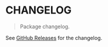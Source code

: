 # CHANGELOG

> Package changelog.

See [GitHub Releases](https://github.com/stdlib-js/stats-base-dists-chisquare-variance/releases) for the changelog.